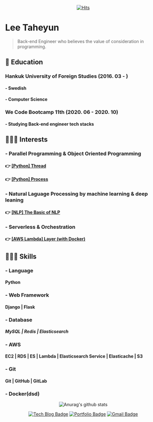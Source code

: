 <div align=center>

[![Hits](https://hits.seeyoufarm.com/api/count/incr/badge.svg?url=https%3A%2F%2Fgithub.com%2F0417taehyun%2F0417taehyun&count_bg=%2342ACBE&title_bg=%23132C8A&icon=python.svg&icon_color=%23FFFFFF&title=.count%28%29&edge_flat=false)](https://hits.seeyoufarm.com)
</div>

# Lee Taheyun

> Back-end Engineer who believes the value of consideration in programming.

## 🎒 Education

### Hankuk University of Foreign Studies (2016. 03 - )
#### - Swedish
#### - Computer Science

### We Code Bootcamp 11th (2020. 06 - 2020. 10)
#### - Studying Back-end engineer tech stacks


## 🙋🏻‍♂️ Interests

### - Parallel Programming & Object Oriented Programming
#### 👉 [[Python] Thread](https://velog.io/@dev_taehyun/TIL%EC%8A%A4%EB%A0%88%EB%93%9C-%EC%95%84%EC%8B%9C%EB%82%98%EC%9A%94)
#### 👉 [[Python] Process](https://velog.io/@dev_taehyun/TIL%ED%94%84%EB%A1%9C%EC%84%B8%EC%8A%A4-%EC%95%84%EC%8B%9C%EB%82%98%EC%9A%94)
### - Natural Laguage Processing by machine learning & deep leaning
#### 👉 [[NLP] The Basic of NLP](https://velog.io/@dev_taehyun/NLP-%EA%B8%B0%EB%B3%B8-%EA%B0%9C%EB%85%90)
### - Serverless & Orchestration
#### 👉 [[AWS Lambda] Layer (with Docker)](https://velog.io/@dev_taehyun/AWS-Lambda-Layer-feat.-Docker)

## 👨🏻‍💻 Skills

### - Language
#### Python
### - Web Framework
#### Django | Flask
### - Database
##### MySQL | Redis | Elasticsearch
### - AWS
#### EC2 | RDS | ES | Lambda | Elasticsearch Service | Elasticache | S3
### - Git
#### Git | GitHub | GitLab
### - Docker(dsd)

<div align=center>
  
![Anurag's github stats](https://github-readme-stats.vercel.app/api?username=0417taehyun&show_icons=true&count_private=true)
</div>

<div align=center>
  
[![Tech Blog Badge](https://img.shields.io/badge/Tech-Blog-brightgreen)](https://velog.io/@dev_taehyun)
[![Portfolio Badge](https://img.shields.io/badge/Portfolio-Notion-lightgrey)](https://www.notion.so/0417taehyun/Portfolio-3368151da4144e178d48c652a13e5b2b)
[![Gmail Badge](https://img.shields.io/badge/-Gmail-d14836?style=flat-square&logo=Gmail&logoColor=white&link=mailto:0417taehyun@gmail.com)](mailto:0417taehyun@gmail.com)
</div>
